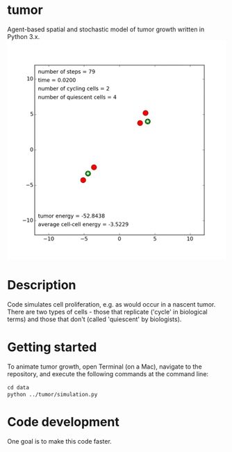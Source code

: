 tumor
======
Agent-based spatial and stochastic model of tumor growth written in Python 3.x. <img src="data/tumor.gif">

Description
======
Code simulates cell proliferation, e.g. as would occur in a nascent tumor. There are two types of cells - those that replicate ('cycle' in biological terms) and those that don't (called 'quiescent' by biologists). 

Getting started
======
To animate tumor growth, open Terminal (on a Mac), navigate to the repository, and execute the following commands at the command line:
```
cd data
python ../tumor/simulation.py
````

Code development
======
One goal is to make this code faster. 

 
